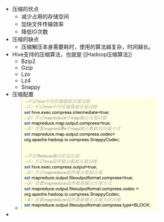 - 压缩的优点
	- 减少占用的存储空间
	- 加快文件传输效率
	- 降低IO次数
- 压缩的缺点
	- 压缩解压本身需要耗时，使用的算法越复杂，时间越长。
- Hive支持的压缩算法，也就是 [[Hadoop压缩算法]]
	- Bzip2
	- Gzip
	- Lzo
	- Lz4
	- Snappy
- 压缩配置
	- ![image.png](../assets/image_1645948050520_0.png)
-